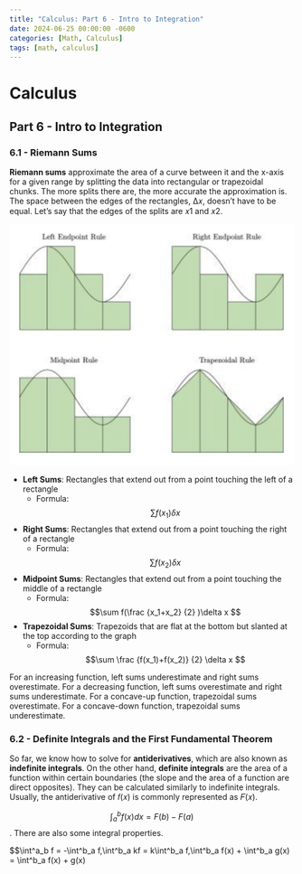 ```yaml
---
title: "Calculus: Part 6 - Intro to Integration"
date: 2024-06-25 00:00:00 -0600
categories: [Math, Calculus]
tags: [math, calculus]
---
```

<script type="text/javascript" id="MathJax-script" async
  src="https://cdn.jsdelivr.net/npm/mathjax@3/es5/tex-mml-chtml.js">
</script>

# Calculus
## Part 6 -  Intro to Integration

### 6.1 - Riemann Sums
**Riemann sums** approximate the area of a curve between it and the x-axis for a given range by splitting the data into rectangular or trapezoidal chunks. The more splits there are, the more accurate the approximation is. The space between the edges of the rectangles, ∆𝑥, doesn’t have to be equal. Let’s say that the edges of the splits are 𝑥1 and 𝑥2.

![Table](/images/calc-6-graph1.png)

- **Left Sums**: Rectangles that extend out from a point touching the left of a rectangle
    - Formula: $$\sum f(x_1)\delta x$$
- **Right Sums**: Rectangles that extend out from a point touching the right of a rectangle
    - Formula: $$\sum f(x_2)\delta x $$
- **Midpoint Sums**: Rectangles that extend out from a point touching the middle of a rectangle
    - Formula: $$\sum f(\frac {x_1+x_2} {2} )\delta x $$
- **Trapezoidal Sums**: Trapezoids that are flat at the bottom but slanted at the top according to the graph
    - Formula: $$\sum \frac {f(x_1)+f(x_2)} {2} \delta x $$

For an increasing function, left sums underestimate and right sums overestimate. 
For a decreasing function, left sums overestimate and right sums underestimate. 
For a concave-up function, trapezoidal sums overestimate.
For a concave-down function, trapezoidal sums underestimate.

### 6.2 - Definite Integrals and the First Fundamental Theorem
So far, we know how to solve for **antiderivatives**, which are also known as **indefinite integrals**.
On the other hand, **definite integrals** are the area of a function within certain boundaries (the slope and the area of a function are direct opposites). They can be calculated similarly to indefinite integrals. Usually, the antiderivative of 𝑓(𝑥) is commonly represented as 𝐹(𝑥).

$$\int^b_a f(x) dx = F(b) - F(a)$$.
There are also some integral properties.

$$\int^a_b f = -\int^b_a f,\int^b_a kf = k\int^b_a f,\int^b_a f(x) + \int^b_a g(x) = \int^b_a f(x) + g(x)